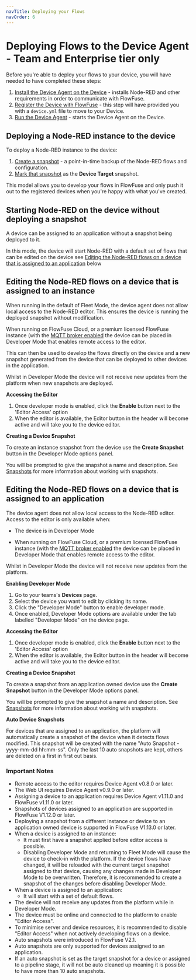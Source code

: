 ```yaml
---
navTitle: Deploying your Flows
navOrder: 6
---
```


# Deploying Flows to the Device Agent - Team and Enterprise tier only

Before you're able to deploy your flows to your device,
you will have needed to have completed these steps:

1. [Install the Device Agent on the Device](./install.md) - installs Node-RED and other requirements in order to communicate with FlowFuse.
2. [Register the Device with FlowFuse](./register.md) - this step will have provided you with a `device.yml` file to move to your Device.
3. [Run the Device Agent](./running.md) - starts the Device Agent on the Device.

## Deploying a Node-RED instance to the device

To deploy a Node-RED instance to the device:

1. [Create a snapshot](../user/snapshots.md#create-a-snapshot) - a point-in-time
backup of the Node-RED flows and configuration.
2. [Mark that snapshot](../user/snapshots.md#setting-a-device-target-snapshot) as the **Device Target** snapshot.

This model allows you to develop your flows in FlowFuse and only push it out
to the registered devices when you're happy with what you've created.

## Starting Node-RED on the device without deploying a snapshot

A device can be assigned to an application without a snapshot being deployed to it.

In this mode, the device will start Node-RED with a default set of flows that can
be edited on the device see [Editing the Node-RED flows on a device that is assigned to an application](#editing-the-node-red-flows-on-a-device-that-is-assigned-to-an-application) below

## Editing the Node-RED flows on a device that is assigned to an instance

When running in the default of Fleet Mode, the device agent does not allow local access to the 
Node-RED editor. This ensures the device is running the deployed snapshot without modification.

When running on FlowFuse Cloud, or a premium licensed FlowFuse instance (with the
[MQTT broker enabled](https://flowfuse.com/docs/install/local/#setting-up-mosquitto-(optional))
the device can be placed in Developer Mode that enables remote access to the editor. 

This can then be used to develop the flows directly on the device and a new snapshot
generated from the device that can be deployed to other devices in the application.

Whilst in Developer Mode the device will not receive new updates from the platform
when new snapshots are deployed.

**Accessing the Editor**

1. Once developer mode is enabled, click the **Enable** button next to the 'Editor Access' option
2. When the editor is available, the Editor button in the header will become active and will take you to the device editor.

**Creating a Device Snapshot**

To create an instance snapshot from the device use the **Create Snapshot** button
in the Developer Mode options panel.

You will be prompted to give the snapshot a name and description. See [Snapshots](../user/snapshots.md) for more information
about working with snapshots.

## Editing the Node-RED flows on a device that is assigned to an application

The device agent does not allow local access to the Node-RED editor. Access to the
editor is only available when:

* The device is in Developer Mode

* When running on FlowFuse Cloud, or a premium licensed FlowFuse instance (with the
[MQTT broker enabled](https://flowfuse.com/docs/install/local/#setting-up-mosquitto-(optional))
the device can be placed in Developer Mode that enables remote access to the editor.

Whilst in Developer Mode the device will not receive new updates from the platform.

**Enabling Developer Mode**

1. Go to your teams's **Devices** page.
2. Select the device you want to edit by clicking its name.
3. Click the "Developer Mode" button to enable developer mode.
4. Once enabled, Developer Mode options are available under the tab labelled "Developer Mode" on the device page.

**Accessing the Editor**

1. Once developer mode is enabled, click the **Enable** button next to the 'Editor Access' option
2. When the editor is available, the Editor button in the header will become active and will take you to the device editor.

**Creating a Device Snapshot**

To create a snapshot from an application owned device use the **Create Snapshot** button
in the Developer Mode options panel.

You will be prompted to give the snapshot a name and description. See [Snapshots](../user/snapshots.md) for more information
about working with snapshots.

**Auto Device Snapshots**

For devices that are assigned to an application, the platform will automatically create a snapshot of the device
when it detects flows modified. This snapshot will be created with the name "Auto Snapshot - yyyy-mm-dd hh:mm-ss".
Only the last 10 auto snapshots are kept, others are deleted on a first in first out basis.


### Important Notes

* Remote access to the editor requires Device Agent v0.8.0 or later.
* The Web UI requires Device Agent v0.9.0 or later.
* Assigning a device to an application requires Device Agent v1.11.0 and FlowFuse v1.11.0 or later.
* Snapshots of devices assigned to an application are supported in FlowFuse V1.12.0 or later.
* Deploying a snapshot from a different instance or device to an application owned device is supported in FlowFuse V1.13.0 or later.
* When a device is assigned to an instance:
    * It must first have a snapshot applied before editor access is possible.
    * Disabling Developer Mode and returning to Fleet Mode will cause the device to check-in with the platform.
    If the device flows have changed, it will be reloaded with the current target snapshot assigned to that device,
    causing any changes made in Developer Mode to be overwritten. Therefore, it is recommended to create a snapshot
    of the changes before disabling Developer Mode.
* When a device is assigned to an application:
    * It will start with a set of default flows.
* The device will not receive any updates from the platform while in Developer Mode.
* The device must be online and connected to the platform to enable "Editor Access".
* To minimise server and device resources, it is recommended to disable "Editor Access" when not actively developing flows on a device.
* Auto snapshots were introduced in FlowFuse V2.1.
* Auto snapshots are only supported for devices assigned to an application.
* If an auto snapshot is set as the target snapshot for a device or assigned to a pipeline stage, it will not be auto cleaned up meaning it is possible to have more than 10 auto snapshots.
